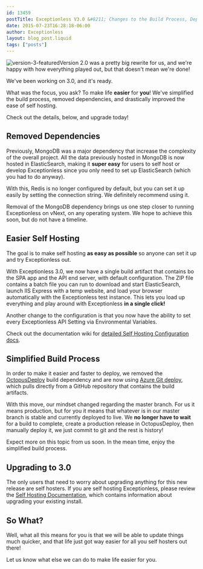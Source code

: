 ```yaml
---
id: 13459
postTitle: Exceptionless V3.0 &#8211; Changes to the Build Process, Dependencies, and Self Hosting
date: 2015-07-23T16:28:18-06:00
author: Exceptionless
layout: blog_post.liquid
tags: ["posts"]
---
```

<img loading="lazy" class="alignright size-full wp-image-13461" src="/assets/version-3-featured.png" alt="version-3-featured" width="260" height="260" data-id="13461" srcset="/assets/version-3-featured.png 260w, /assets/version-3-featured-150x150.png 150w" sizes="(max-width: 260px) 100vw, 260px" />Version 2.0 was a pretty big rewrite for us, and we're happy with how everything played out, but that doesn't mean we're done!

We've been working on 3.0, and it's ready.

What was the focus, you ask? To make life **easier** for **you**! We've simplified the build process, removed dependencies, and drastically improved the ease of self hosting.

Check out the details, below, and upgrade today!<!--more-->

## Removed Dependencies

Previously, MongoDB was a major dependency that increase the complexity of the overall project. All the data previously hosted in MongoDB is now hosted in ElasticSearch, making it **super easy** for users to self host or develop Exceptionless since you only need to set up ElasticSearch (which you had to do anyway).

With this, Redis is no longer configured by default, but you can set it up easily by setting the connection string. We definitely recommend using it.

Removal of the MongoDB dependency brings us one step closer to running Exceptionless on vNext, on any operating system. We hope to achieve this soon, but do not have a timeline.

## Easier Self Hosting

The goal is to make self hosting **as easy as possible** so anyone can set it up and try Exceptionless out.

With Exceptionless 3.0, we now have a single build artifact that contains bo the SPA app and the API end server, with default configuration. The ZIP file contains a batch file you can run to download and start ElasticSearch, launch IIS Express with a temp website, and load your browser automatically with the Exceptionless test instance. This lets you load up everything and play around with Exceptionless **in a single click!**

Another change to the configuration is that you now have the ability to set every Exceptionless API Setting via Environmental Variables.

Check out the documentation wiki for <a href="https://github.com/exceptionless/Exceptionless/wiki/Self-Hosting" target="_blank">detailed Self Hosting Configuration docs</a>.

## Simplified Build Process

In order to make it easier and faster to deploy, we removed the <a href="http://octopusdeploy.com" target="_blank">OctopusDeploy</a> build dependency and are now using <a href="https://azure.microsoft.com/en-us/documentation/articles/web-sites-publish-source-control/" target="_blank">Azure Git deploy</a>, which pulls directly from a GitHub repository that contains the build artifacts.

With this move, our mindset changed regarding the master branch. For us it means production, but for you it means that whatever is in our master branch is stable and currently deployed to live. We **no longer have to wait** for a build to complete, create a production release in OctopusDeploy, then manually deploy it, we just commit to git and the rest is history!

Expect more on this topic from us soon. In the mean time, enjoy the simplified build process.

## Upgrading to 3.0

The only users that need to worry about upgrading anything for this new release are self hosters. If you are self hosting Exceptionless, please review the <a href="https://github.com/exceptionless/Exceptionless/wiki/Self-Hosting" target="_blank">Self Hosting Documentation</a>, which contains information about upgrading your existing install.

## So What?

Well, what all this means for you is that we will be able to update things much quicker, and that life just got way easier for all you self hosters out there!

Let us know what else we can do to make life easier for you.
